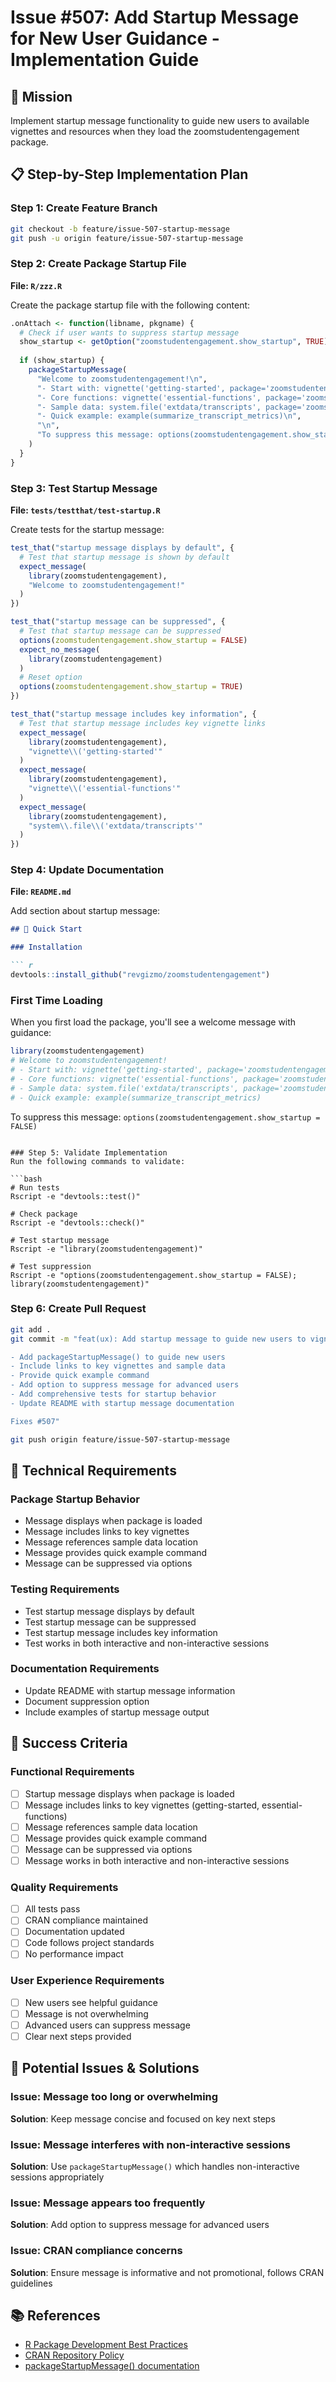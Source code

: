 # Issue #507: Add Startup Message for New User Guidance - Implementation Guide

## 🎯 Mission
Implement startup message functionality to guide new users to available vignettes and resources when they load the zoomstudentengagement package.

## 📋 Step-by-Step Implementation Plan

### Step 1: Create Feature Branch
```bash
git checkout -b feature/issue-507-startup-message
git push -u origin feature/issue-507-startup-message
```

### Step 2: Create Package Startup File
**File: `R/zzz.R`**

Create the package startup file with the following content:

```r
.onAttach <- function(libname, pkgname) {
  # Check if user wants to suppress startup message
  show_startup <- getOption("zoomstudentengagement.show_startup", TRUE)
  
  if (show_startup) {
    packageStartupMessage(
      "Welcome to zoomstudentengagement!\n",
      "- Start with: vignette('getting-started', package='zoomstudentengagement')\n",
      "- Core functions: vignette('essential-functions', package='zoomstudentengagement')\n",
      "- Sample data: system.file('extdata/transcripts', package='zoomstudentengagement')\n",
      "- Quick example: example(summarize_transcript_metrics)\n",
      "\n",
      "To suppress this message: options(zoomstudentengagement.show_startup = FALSE)"
    )
  }
}
```

### Step 3: Test Startup Message
**File: `tests/testthat/test-startup.R`**

Create tests for the startup message:

```r
test_that("startup message displays by default", {
  # Test that startup message is shown by default
  expect_message(
    library(zoomstudentengagement),
    "Welcome to zoomstudentengagement!"
  )
})

test_that("startup message can be suppressed", {
  # Test that startup message can be suppressed
  options(zoomstudentengagement.show_startup = FALSE)
  expect_no_message(
    library(zoomstudentengagement)
  )
  # Reset option
  options(zoomstudentengagement.show_startup = TRUE)
})

test_that("startup message includes key information", {
  # Test that startup message includes key vignette links
  expect_message(
    library(zoomstudentengagement),
    "vignette\\('getting-started'"
  )
  expect_message(
    library(zoomstudentengagement),
    "vignette\\('essential-functions'"
  )
  expect_message(
    library(zoomstudentengagement),
    "system\\.file\\('extdata/transcripts'"
  )
})
```

### Step 4: Update Documentation
**File: `README.md`**

Add section about startup message:

```markdown
## 🚀 Quick Start

### Installation

``` r
devtools::install_github("revgizmo/zoomstudentengagement")
```

### First Time Loading

When you first load the package, you'll see a welcome message with guidance:

``` r
library(zoomstudentengagement)
# Welcome to zoomstudentengagement!
# - Start with: vignette('getting-started', package='zoomstudentengagement')
# - Core functions: vignette('essential-functions', package='zoomstudentengagement')
# - Sample data: system.file('extdata/transcripts', package='zoomstudentengagement')
# - Quick example: example(summarize_transcript_metrics)
```

To suppress this message: `options(zoomstudentengagement.show_startup = FALSE)`
```

### Step 5: Validate Implementation
Run the following commands to validate:

```bash
# Run tests
Rscript -e "devtools::test()"

# Check package
Rscript -e "devtools::check()"

# Test startup message
Rscript -e "library(zoomstudentengagement)"

# Test suppression
Rscript -e "options(zoomstudentengagement.show_startup = FALSE); library(zoomstudentengagement)"
```

### Step 6: Create Pull Request
```bash
git add .
git commit -m "feat(ux): Add startup message to guide new users to vignettes

- Add packageStartupMessage() to guide new users
- Include links to key vignettes and sample data
- Provide quick example command
- Add option to suppress message for advanced users
- Add comprehensive tests for startup behavior
- Update README with startup message documentation

Fixes #507"

git push origin feature/issue-507-startup-message
```

## 🔧 Technical Requirements

### Package Startup Behavior
- Message displays when package is loaded
- Message includes links to key vignettes
- Message references sample data location
- Message provides quick example command
- Message can be suppressed via options

### Testing Requirements
- Test startup message displays by default
- Test startup message can be suppressed
- Test startup message includes key information
- Test works in both interactive and non-interactive sessions

### Documentation Requirements
- Update README with startup message information
- Document suppression option
- Include examples of startup message output

## 🎯 Success Criteria

### Functional Requirements
- [ ] Startup message displays when package is loaded
- [ ] Message includes links to key vignettes (getting-started, essential-functions)
- [ ] Message references sample data location
- [ ] Message provides quick example command
- [ ] Message can be suppressed via options
- [ ] Message works in both interactive and non-interactive sessions

### Quality Requirements
- [ ] All tests pass
- [ ] CRAN compliance maintained
- [ ] Documentation updated
- [ ] Code follows project standards
- [ ] No performance impact

### User Experience Requirements
- [ ] New users see helpful guidance
- [ ] Message is not overwhelming
- [ ] Advanced users can suppress message
- [ ] Clear next steps provided

## 🚨 Potential Issues & Solutions

### Issue: Message too long or overwhelming
**Solution**: Keep message concise and focused on key next steps

### Issue: Message interferes with non-interactive sessions
**Solution**: Use `packageStartupMessage()` which handles non-interactive sessions appropriately

### Issue: Message appears too frequently
**Solution**: Add option to suppress message for advanced users

### Issue: CRAN compliance concerns
**Solution**: Ensure message is informative and not promotional, follows CRAN guidelines

## 📚 References
- [R Package Development Best Practices](https://r-pkgs.org/)
- [CRAN Repository Policy](https://cran.r-project.org/web/packages/policies.html)
- [packageStartupMessage() documentation](https://rdrr.io/r/base/packageStartupMessage.html)
